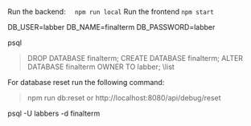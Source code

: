 Run the backend: ```  npm run local```
Run the frontend ``` npm start ```


DB_USER=labber
DB_NAME=finalterm
DB_PASSWORD=labber

psql
>DROP DATABASE finalterm;
>CREATE DATABASE finalterm;
>ALTER DATABASE finalterm OWNER TO labber;
>\list  

For database reset run the following command:
>npm run db:reset
or 
>http://localhost:8080/api/debug/reset

psql -U labbers -d finalterm
